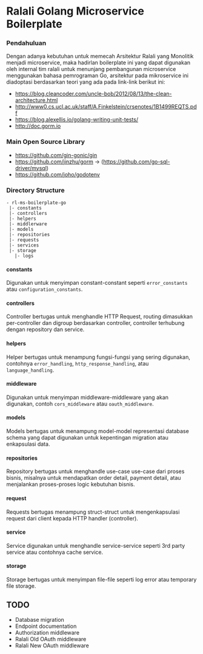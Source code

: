 
# Ralali Golang Microservice Boilerplate

### Pendahuluan
Dengan adanya kebutuhan untuk memecah Arsitektur Ralali yang Monolitik menjadi microservice, maka hadirlan boilerplate ini yang dapat digunakan oleh internal tim ralali untuk menunjang pembangunan microservice menggunakan bahasa pemrograman Go, arsitektur pada mikroservice ini diadoptasi berdasarkan teori yang ada pada link-link berikut ini:

- https://blog.cleancoder.com/uncle-bob/2012/08/13/the-clean-architecture.html
- http://www0.cs.ucl.ac.uk/staff/A.Finkelstein/crsenotes/1B1499REQTS.pdf
- https://blog.alexellis.io/golang-writing-unit-tests/
- http://doc.gorm.io

### Main Open Source Library
- https://github.com/gin-gonic/gin
- https://github.com/jinzhu/gorm -> (https://github.com/go-sql-driver/mysql)
- https://github.com/joho/godotenv

### Directory Structure
```
- rl-ms-boilerplate-go
 |- constants
 |- controllers
 |- helpers
 |- middlerware
 |- models
 |- repositories
 |- requests
 |- services
 |- storage
   |- logs
```
#### constants

Digunakan untuk menyimpan constant-constant seperti `error_constants` atau `configuration_constants`.

#### controllers

Controller bertugas untuk menghandle HTTP Request, routing dimasukkan per-controller dan digroup berdasarkan controller, controller terhubung dengan repository dan service.

#### helpers

Helper bertugas untuk menampung fungsi-fungsi yang sering digunakan, contohnya `error_handling`, `http_response_handling`, atau `language_handling`.

#### middleware

Digunakan untuk menyimpan middleware-middleware yang akan digunakan, contoh `cors_middleware` atau `oauth_middleware`.

#### models

Models bertugas untuk menampung model-model representasi database schema yang dapat digunakan untuk kepentingan migration atau enkapsulasi data.

#### repositories

Repository bertugas untuk menghandle use-case use-case dari proses bisnis, misalnya untuk mendapatkan order detail, payment detail, atau menjalankan proses-proses logic kebutuhan bisnis.

#### request

Requests bertugas menampung struct-struct untuk mengenkapsulasi request dari client kepada HTTP handler (controller).

#### service

Service digunakan untuk menghandle service-service seperti 3rd party service atau contohnya cache service.

#### storage

Storage bertugas untuk menyimpan file-file seperti log error atau temporary file storage.


## TODO
- Database migration
- Endpoint documentation
- Authorization middleware
- Ralali Old OAuth middleware
- Ralali New OAuth middleware
